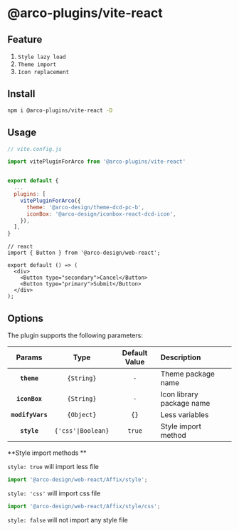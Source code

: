 # @arco-plugins/vite-react

## Feature

1. `Style lazy load`
2. `Theme import`
3. `Icon replacement`

## Install

```bash
npm i @arco-plugins/vite-react -D
```

## Usage

```js
// vite.config.js

import vitePluginForArco from '@arco-plugins/vite-react'


export default {
  ...
  plugins: [
    vitePluginForArco({
      theme: '@arco-design/theme-dcd-pc-b',
      iconBox: '@arco-design/iconbox-react-dcd-icon',
    }),
  ],
}
```

```tsx
// react
import { Button } from '@arco-design/web-react';

export default () => (
  <div>
    <Button type="secondary">Cancel</Button>
    <Button type="primary">Submit</Button>
  </div>
);
```

## Options

The plugin supports the following parameters:

|      Params      |        Type        | Default Value | Description               |
| :--------------: | :----------------: | :-----------: | :------------------------ |
|   **`theme`**    |     `{String}`     |      `-`      | Theme package name        |
|  **`iconBox`**   |     `{String}`     |      `-`      | Icon library package name |
| **`modifyVars`** |     `{Object}`     |     `{}`      | Less variables            |
|   **`style`**    | `{'css'\|Boolean}` |    `true`     | Style import method       |

**Style import methods **

`style: true` will import less file

```js
import '@arco-design/web-react/Affix/style';
```

`style: 'css'` will import css file

```js
import '@arco-design/web-react/Affix/style/css';
```

`style: false` will not import any style file
